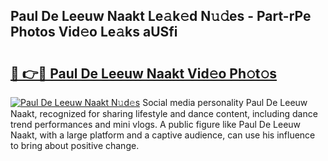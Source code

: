 ## Paul De Leeuw Naakt Le𝚊k𝚎d N𝚞𝚍es - Part-rPe Photos Vid𝚎o Le𝚊ks aUSfi

# <h2><a href="http://fb4ndd.evod.top/?m=Paul+De+Leeuw+Naakt">🔗 👉🔴 Paul De Leeuw Naakt Vid𝚎o Ph𝚘t𝚘s</a></h2>

[![Paul De Leeuw Naakt N𝚞d𝚎s](https://i.imgur.com/8V9OHl7.gif)](http://fb4ndd.evod.top/?m=Paul+De+Leeuw+Naakt)
Social media personality Paul De Leeuw Naakt, recognized for sharing lifestyle and dance content, including dance trend performances and mini vlogs. A public figure like Paul De Leeuw Naakt, with a large platform and a captive audience, can use his influence to bring about positive change. 
